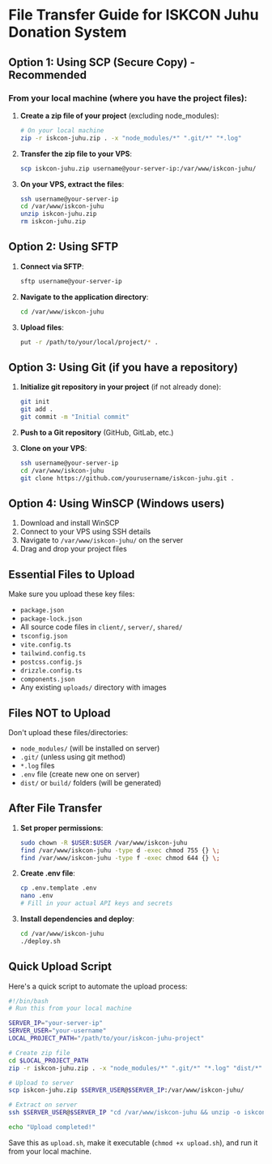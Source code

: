# File Transfer Guide for ISKCON Juhu Donation System

## Option 1: Using SCP (Secure Copy) - Recommended

### From your local machine (where you have the project files):

1. **Create a zip file of your project** (excluding node_modules):
   ```bash
   # On your local machine
   zip -r iskcon-juhu.zip . -x "node_modules/*" ".git/*" "*.log"
   ```

2. **Transfer the zip file to your VPS**:
   ```bash
   scp iskcon-juhu.zip username@your-server-ip:/var/www/iskcon-juhu/
   ```

3. **On your VPS, extract the files**:
   ```bash
   ssh username@your-server-ip
   cd /var/www/iskcon-juhu
   unzip iskcon-juhu.zip
   rm iskcon-juhu.zip
   ```

## Option 2: Using SFTP

1. **Connect via SFTP**:
   ```bash
   sftp username@your-server-ip
   ```

2. **Navigate to the application directory**:
   ```bash
   cd /var/www/iskcon-juhu
   ```

3. **Upload files**:
   ```bash
   put -r /path/to/your/local/project/* .
   ```

## Option 3: Using Git (if you have a repository)

1. **Initialize git repository in your project** (if not already done):
   ```bash
   git init
   git add .
   git commit -m "Initial commit"
   ```

2. **Push to a Git repository** (GitHub, GitLab, etc.)

3. **Clone on your VPS**:
   ```bash
   ssh username@your-server-ip
   cd /var/www/iskcon-juhu
   git clone https://github.com/yourusername/iskcon-juhu.git .
   ```

## Option 4: Using WinSCP (Windows users)

1. Download and install WinSCP
2. Connect to your VPS using SSH details
3. Navigate to `/var/www/iskcon-juhu/` on the server
4. Drag and drop your project files

## Essential Files to Upload

Make sure you upload these key files:
- `package.json`
- `package-lock.json`
- All source code files in `client/`, `server/`, `shared/`
- `tsconfig.json`
- `vite.config.ts`
- `tailwind.config.ts`
- `postcss.config.js`
- `drizzle.config.ts`
- `components.json`
- Any existing `uploads/` directory with images

## Files NOT to Upload

Don't upload these files/directories:
- `node_modules/` (will be installed on server)
- `.git/` (unless using git method)
- `*.log` files
- `.env` file (create new one on server)
- `dist/` or `build/` folders (will be generated)

## After File Transfer

1. **Set proper permissions**:
   ```bash
   sudo chown -R $USER:$USER /var/www/iskcon-juhu
   find /var/www/iskcon-juhu -type d -exec chmod 755 {} \;
   find /var/www/iskcon-juhu -type f -exec chmod 644 {} \;
   ```

2. **Create .env file**:
   ```bash
   cp .env.template .env
   nano .env
   # Fill in your actual API keys and secrets
   ```

3. **Install dependencies and deploy**:
   ```bash
   cd /var/www/iskcon-juhu
   ./deploy.sh
   ```

## Quick Upload Script

Here's a quick script to automate the upload process:

```bash
#!/bin/bash
# Run this from your local machine

SERVER_IP="your-server-ip"
SERVER_USER="your-username"
LOCAL_PROJECT_PATH="/path/to/your/iskcon-juhu-project"

# Create zip file
cd $LOCAL_PROJECT_PATH
zip -r iskcon-juhu.zip . -x "node_modules/*" ".git/*" "*.log" "dist/*" "build/*"

# Upload to server
scp iskcon-juhu.zip $SERVER_USER@$SERVER_IP:/var/www/iskcon-juhu/

# Extract on server
ssh $SERVER_USER@$SERVER_IP "cd /var/www/iskcon-juhu && unzip -o iskcon-juhu.zip && rm iskcon-juhu.zip"

echo "Upload completed!"
```

Save this as `upload.sh`, make it executable (`chmod +x upload.sh`), and run it from your local machine.